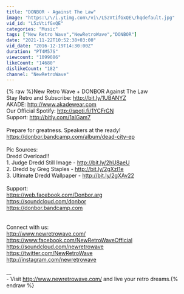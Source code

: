 ```yaml
---
title: "DONBOR - Against The Law"
image: "https:\/\/i.ytimg.com\/vi\/L5zVtifGxQE\/hqdefault.jpg"
vid_id: "L5zVtifGxQE"
categories: "Music"
tags: ["New Retro Wave","NewRetroWave","DONBOR"]
date: "2021-11-22T10:52:38+03:00"
vid_date: "2016-12-19T14:30:00Z"
duration: "PT4M57S"
viewcount: "1099086"
likeCount: "14680"
dislikeCount: "182"
channel: "NewRetroWave"
---
```

{% raw %}New Retro Wave + DONBOR   Against The Law<br />Stay Retro and Subscribe: <a rel="nofollow" target="blank" href="http://bit.ly/1UBANYZ">http://bit.ly/1UBANYZ</a><br />AKADE: <a rel="nofollow" target="blank" href="http://www.akadewear.com">http://www.akadewear.com</a><br />Our Official Spotify: <a rel="nofollow" target="blank" href="http://spoti.fi/1YCFrGN">http://spoti.fi/1YCFrGN</a> <br />Support: <a rel="nofollow" target="blank" href="http://bitly.com/1aIGam7">http://bitly.com/1aIGam7</a> <br /><br />Prepare for greatness. Speakers at the ready!<br /><a rel="nofollow" target="blank" href="https://donbor.bandcamp.com/album/dead-city-ep">https://donbor.bandcamp.com/album/dead-city-ep</a><br /><br />Pic Sources:<br />Dredd Overload!!<br />1. Judge Dredd Still Image - <a rel="nofollow" target="blank" href="http://bit.ly/2hU8aeU">http://bit.ly/2hU8aeU</a><br />2. Dredd by Greg Staples - <a rel="nofollow" target="blank" href="http://bit.ly/2gXzI1e">http://bit.ly/2gXzI1e</a><br />3. Ultimate Dredd Wallpaper - <a rel="nofollow" target="blank" href="http://bit.ly/2gXAv22">http://bit.ly/2gXAv22</a><br /><br />Support:<br /><a rel="nofollow" target="blank" href="https://web.facebook.com/Donbor.arg">https://web.facebook.com/Donbor.arg</a><br /><a rel="nofollow" target="blank" href="https://soundcloud.com/donbor">https://soundcloud.com/donbor</a><br /><a rel="nofollow" target="blank" href="https://donbor.bandcamp.com">https://donbor.bandcamp.com</a><br /><br /><br />Connect with us: <br /><a rel="nofollow" target="blank" href="http://www.newretrowave.com/">http://www.newretrowave.com/</a><br /><a rel="nofollow" target="blank" href="https://www.facebook.com/NewRetroWaveOfficial">https://www.facebook.com/NewRetroWaveOfficial</a><br /><a rel="nofollow" target="blank" href="https://soundcloud.com/newretrowave">https://soundcloud.com/newretrowave</a><br /><a rel="nofollow" target="blank" href="https://twitter.com/NewRetroWave">https://twitter.com/NewRetroWave</a><br /><a rel="nofollow" target="blank" href="http://instagram.com/newretrowave">http://instagram.com/newretrowave</a><br /><br />­__<br />- Visit <a rel="nofollow" target="blank" href="http://www.newretrowave.com/">http://www.newretrowave.com/</a> and live your retro dreams.{% endraw %}
